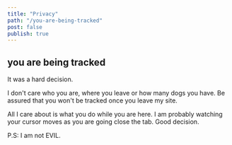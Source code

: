 ```yaml
---
title: "Privacy"
path: "/you-are-being-tracked"
post: false
publish: true
---
```


## you are being tracked

It was a hard decision.

I don't care who you are, where you leave or how many dogs you have. Be assured that you won't be tracked once you leave my site.

All I care about is what you do while you are here. I am probably watching your cursor moves as you are going close the tab. Good decision.

P.S: I am not EVIL.
